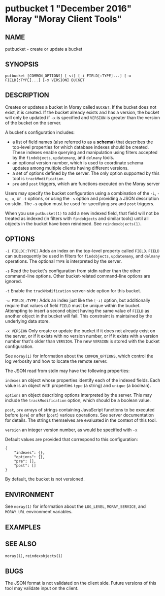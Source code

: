 # putbucket 1 "December 2016" Moray "Moray Client Tools"

## NAME

putbucket - create or update a bucket

## SYNOPSIS

`putbucket [COMMON_OPTIONS] [-st] [-i FIELD[:TYPE]...] [-u FIELD[:TYPE]...] [-x VERSION] BUCKET`

## DESCRIPTION

Creates or updates a bucket in Moray called `BUCKET`.  If the bucket does not
exist, it is created.  If the bucket already exists and has a version, the
bucket will only be updated if `-x` is specified and `VERSION` is greater than
the version of the bucket on the server.

A bucket's configuration includes:

* a list of field names (also referred to as a **schema**) that describes the
  top-level properties for which database indexes should be created.  These
  indexes enable querying and manipulation using filters accepted by the
  `findobjects`, `updatemany`, and `delmany` tools.
* an optional version number, which is used to coordinate schema updates among
  multiple clients having different versions.
* a set of options defined by the server.  The only option supported by this
  tool is `trackModification`.
* `pre` and `post` triggers, which are functions executed on the Moray server

Users may specify the bucket configuration using a combination of the `-i`,
`-u`, `-x`, or `-t` options, or using the `-s` option and providing a JSON
description on stdin.  The `-s` option must be used for specifying `pre` and
`post` triggers.

When you use `putbucket(1)` to add a new indexed field, that field will not be
treated as indexed (in filters with `findobjects` and similar tools) until all
objects in the bucket have been reindexed.  See `reindexobjects(1)`.

## OPTIONS

`-i FIELD[:TYPE]`
  Adds an index on the top-level property called `FIELD`.  `FIELD` can
  subsequently be used in filters for `findobjects`, `updatemany`, and
  `delmany` operations.  The optional `TYPE` is interpreted by the server.

`-s`
  Read the bucket's configuration from stdin rather than the other
  command-line options.  Other bucket-related command-line options are
  ignored.

`-t`
  Enable the `trackModification` server-side option for this bucket.

`-u FIELD[:TYPE]`
  Adds an index just like the `[-i]` option, but additionally require that
  values of field `FIELD` must be unique within the bucket.  Attempting to
  insert a second object having the same value of `FIELD` as another object in
  the bucket will fail.  This constraint is maintained by the underlying data
  store.

`-x VERSION`
  Only create or update the bucket if it does not already exist on the server,
  or if it exists with no version number, or if it exists with a version
  number that's older than `VERSION`.  The new `VERSION` is stored with the
  bucket configuration.

See `moray(1)` for information about the `COMMON_OPTIONS`, which control
the log verbosity and how to locate the remote server.

The JSON read from stdin may have the following properties:

`indexes`
  an object whose properties identify each of the indexed fields.  Each value
  is an object with properties `type` (a string) and `unique` (a boolean).

`options`
  an object describing options interpreted by the server.  This may include
  the `trackModification` option, which should be a boolean value.

`post`, `pre`
  arrays of strings containing JavaScript functions to be executed before
  (`pre`) or after (`post`) various operations.  See server documentation for
  details.  The strings themselves are evaluated in the context of this tool.

`version`
  an integer version number, as would be specified with `-x`

Default values are provided that correspond to this configuration:

    {
        "indexes": {},
        "options": {},
        "pre": [],
        "post": []
    }

By default, the bucket is not versioned.


## ENVIRONMENT

See `moray(1)` for information about the `LOG_LEVEL`, `MORAY_SERVICE`, and
`MORAY_URL` environment variables.

## EXAMPLES

<!-- XXX -->

## SEE ALSO

`moray(1)`, `reindexobjects(1)`

## BUGS

The JSON format is not validated on the client side.  Future versions of this
tool may validate input on the client.

